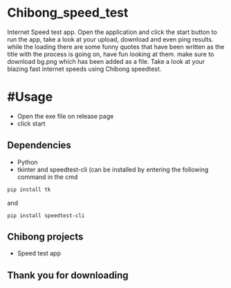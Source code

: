 
# Chibong_speed_test
Internet Speed test app. Open the application and click the start button to run the app, take a look at your upload, download and even ping results. while the loading there are some funny quotes that have been written as the title with the process is going on, have fun looking at them. make sure to download bg.png which has been added as a file. Take a look at your blazing fast internet speeds using Chibong speedtest.

# #Usage

* Open the exe file on release page
* click start

## Dependencies

* Python
* tkinter and speedtest-cli (can be installed by entering the following command in the cmd
```py
pip install tk
```
and
```
pip install speedtest-cli
```

## Chibong projects

* Speed test app

## Thank you for downloading

